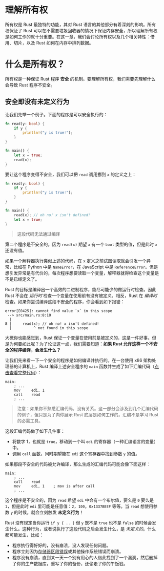 # 理解所有权

所有权是 Rust 最独特的功能，其对 Rust 语言的其他部分有着深刻的影响。所有权保证了 Rust 可以在不需要垃圾回收器的情况下保证内存安全，所以理解所有权是如何工作的就十分重要。在这一章，我们会讨论所有权以及几个相关特性：借用、切片，以及 Rust 如何在内存中排列数据。

# 什么是所有权？

所有权是一种保证 Rust 程序 **安全** 的机制。要理解所有权，我们需要先理解什么会导致 Rust
程序不安全。

## 安全即没有未定义行为

让我们先举一个例子。下面的程序是可以安全执行的：

```rust
fn read(y: bool) {
    if y {
        println!("y is true!");
    }
}

fn main() {
    let x = true;
    read(x);
}
```

要让这个程序变得不安全，我们可以把 `read` 调用挪到 `x` 的定义之上：

```rust
fn read(y: bool) {
    if y {
        println!("y is true!");
    }
}

fn main() {
    read(x); // oh no! x isn't defined!
    let x = true;
}
```

> 这段代码无法通过编译

第二个程序是不安全的，因为 `read(x)` 期望 `x` 有一个 `bool` 类型的值，但是此时 `x` 还没有值。

如果一个解释器执行类似上述的代码，在 `x` 定义之前试图读取就会引发一个异常，比如在 Python 中是 `NameError`，在 JavaScript 中是 `ReferenceError`。但是想引发异常是有代价的，每次程序想要读取一个变量，解释器就得检查这个变量是不是已经定义了。

Rust 的目标是编译出一个高效的二进制程序，能尽可能少的做运行时检查。因此 Rust 不会在 *运行时* 检查一个变量在使用前有没有被定义。相反，Rust 在 *编译时* 检查。如果你尝试编译这段不安全的程序，你会看到如下报错：

```text
error[E0425]: cannot find value `x` in this scope
 --> src/main.rs:8:10
  |
8 |     read(x); // oh no! x isn't defined!
  |          ^ not found in this scope
```

大概你也能感觉到，Rust 保证一个变量在使用前是被定义的，这是一件好事。但是为何要如此呢？为了论证这一点，我们需要知道：**如果 Rust 允许这样一个不安全的程序编译，会发生什么？**

让我们先来看一下一个安全的程序是如何编译并执行的。在一台使用 x86 架构处理器的计算机上，Rust 编译上述安全程序的 `main` 函数并生成了如下汇编代码（[点击查看完整代码](https://rust.godbolt.org/z/xnT1fzsqv)）：

```x86asm
main:
    ; ...
    mov     edi, 1
    call    read
    ; ...
```

> 注意：如果你不熟悉汇编代码，没有关系。这一部分会涉及到几个汇编代码的例子，但只是为了向你展示 Rust 底层是如何工作的。汇编不是学习 Rust 的必需工具。

这段汇编代码做了如下几件事：

- 将数字 1，也就是 `true`，移动到一个叫 `edi` 的寄存器（一种汇编语言的变量）中。
- 调用 `call` 函数，同时期望能在 `edi` 这个寄存器中找到参数 `y` 的值。

如果那段不安全的代码被允许编译，那么生成的汇编代码可能会像下面这样：

```x86asm
main:
    ; ...
    call    read
    mov     edi, 1    ; mov is after call
    ; ...
```

这个程序是不安全的，因为 `read` 希望 `edi` 中会有一个布尔值，要么是 `0` 要么是 `1`，但是此时 `edi` 里可能是任意值：`2`，`100`，`0x1337BEEF` 等等。当 `read` 想使用参数 `y` 的时候，就会立刻触发 **未定义行为**！

Rust 没有规定当你运行 `if y { .. }` 但 `y` 既不是 `true` 也不是 `false` 的时候会发生什么。这种行为，或者说执行了这段代码之后会发生什么，是 *未定义的*。什么都可能发生，比如：

- 程序执行得好好的，没有崩溃，没人发现任何问题。
- 程序立刻因为[存储器区段错误](https://zh.wikipedia.org/wiki/%E8%A8%98%E6%86%B6%E9%AB%94%E5%8D%80%E6%AE%B5%E9%8C%AF%E8%AA%A4)或其他操作系统错误而崩溃。
- 程序没有崩溃，直到某一天一个别有用心的人借此找到了一个漏洞，然后删掉了你的生产数据库，重写了你的备份，还偷走了你的午饭钱。







